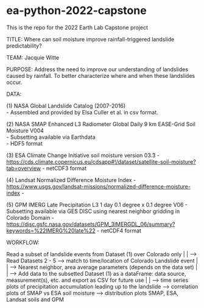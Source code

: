 # ea-python-2022-capstone
This is the repo for the 2022 Earth Lab Capstone project

TITLE: Where can soil moisture improve rainfall-triggered landslide predictability?

TEAM: Jacquie Witte

PURPOSE: Address the need to improve our understanding of landslides caused by rainfall. To better characterize
where and when these landslides occur.

DATA:

(1) NASA Global Landslide Catalog (2007-2016)
<br>    - Assembled and provided by Elsa Culler et al. in csv format.

(2) NASA SMAP Enhanced L3 Radiometer Global Daily 9 km EASE-Grid Soil Moisture V004
<br>    - Subsetting available via Earthdata
<br>    - HDF5 format

(3) ESA Climate Change Initiative soil moisture version 03.3
    - https://cds.climate.copernicus.eu/cdsapp#!/dataset/satellite-soil-moisture?tab=overview
    - netCDF3 format

(4) Landsat Normalized Difference Moisture Index
    - https://www.usgs.gov/landsat-missions/normalized-difference-moisture-index
    - 

(5) GPM IMERG Late Precipitation L3 1 day 0.1 degree x 0.1 degree V06
    - Subsetting available via GES DISC using nearest neighbor gridding in Colorado Domain
    - https://disc.gsfc.nasa.gov/datasets/GPM_3IMERGDL_06/summary?keywords=%22IMERG%20late%22
    - netCDF4 format

WORKFLOW:

Read a subset of landslide events from Dataset (1) over Colorado only
       |
       |
       --> Read Datasets 2 - 5 --> match to time/location of Colorado Landslide event 
       	   	   	 |
			 |
			 --> Nearest neighbor, area average parameters (depends on the data set)
			 |
			 |
			 --> Add data to the subsetted Dataset (1) as a dataFrame:
			     	    data source, measurement(s), etc. and export as CSV for future use 
			     	    |
				    |
				    --> time series plots of precipitation accumulation leading up to the landslide
				    --> correlation plots of SMAP vs ESA soil moisture
				    --> distribution plots SMAP, ESA, Landsat soils and GPM

